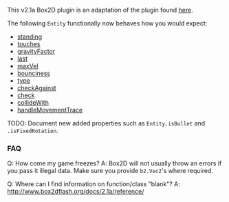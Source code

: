 This v2.1a Box2D plugin is an adaptation of the plugin found [here](https://github.com/clok/PiSpace/tree/3f2900026b58d5fb97a8ea5621dfabd573af96d1/lib/plugins/box2d).

The following `Entity` functionally now behaves how you would expect:
- [standing](http://impactjs.com/documentation/class-reference/entity#standing)
- [touches](http://impactjs.com/documentation/class-reference/entity#touches)
- [gravityFactor](http://impactjs.com/documentation/class-reference/entity#gravityfactor)
- [last](http://impactjs.com/documentation/class-reference/entity#last-x-last-y)
- [maxVel](http://impactjs.com/documentation/class-reference/entity#maxvel-x-maxvel-y)
- [bounciness](http://impactjs.com/documentation/class-reference/entity#bounciness)
- [type](http://impactjs.com/documentation/class-reference/entity#type)
- [checkAgainst](http://impactjs.com/documentation/class-reference/entity#checkagainst)
- [check](http://impactjs.com/documentation/class-reference/entity#check)
- [collideWith](http://impactjs.com/documentation/class-reference/entity#collidewith)
- [handleMovementTrace](http://impactjs.com/documentation/class-reference/entity#handlemovementtrace)

TODO: Document new added properties such as `Entity.isBullet` and `.isFixedRotation`.

### FAQ ###

Q: How come my game freezes?
A: Box2D will not usually throw an errors if you pass it illegal data. Make sure you provide `b2.Vec2`'s where required.

Q: Where can I find information on function/class "blank"?
A: http://www.box2dflash.org/docs/2.1a/reference/